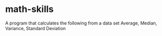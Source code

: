 # math-skills

A program that calculates the following from a data set
Average,   Median, Variance, Standard Deviation
